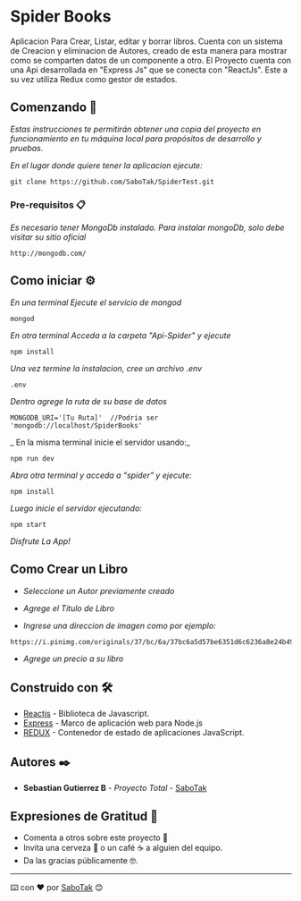 # Spider Books

Aplicacion Para Crear, Listar, editar y borrar libros. Cuenta con un sistema de Creacion y eliminacion de Autores, creado de esta manera para mostrar como se comparten datos de un componente a otro. El Proyecto cuenta con una Api desarrollada en "Express Js" que se conecta con "ReactJs". Este a su vez utiliza Redux como gestor de estados.

## Comenzando 🚀

_Estas instrucciones te permitirán obtener una copia del proyecto en funcionamiento en tu máquina local para propósitos de desarrollo y pruebas._

_En el lugar donde quiere tener la aplicacion ejecute:_

```
git clone https://github.com/SaboTak/SpiderTest.git
```


### Pre-requisitos 📋

_Es necesario tener MongoDb instalado._
_Para instalar mongoDb, solo debe visitar su sitio oficial_

```
http://mongodb.com/
```


## Como iniciar ⚙️

_En una terminal Ejecute el servicio de mongod_

```
mongod
```
_En otra terminal Acceda a la carpeta "Api-Spider" y ejecute_

```
npm install
```


_Una vez termine la instalacion, cree un archivo .env_

```
.env
```

_Dentro agrege la ruta de su base de datos_

```
MONGODB_URI='[Tu Ruta]'  //Podria ser  'mongodb://localhost/SpiderBooks'
```

_ En la misma terminal inicie el servidor usando:_

```
npm run dev
```

_Abra otra terminal y acceda a "spider" y ejecute:_

```
npm install 
```

_Luego inicie el servidor ejecutando:_

```
npm start
```

_Disfrute La App!_


## Como Crear un Libro

* _Seleccione un Autor previamente creado_

* _Agrege el Titulo de Libro_

* _Ingrese una direccion de imagen como por ejemplo:_
```
https://i.pinimg.com/originals/37/bc/6a/37bc6a5d57be6351d6c6236a8e24b49e.jpg
```
* _Agrege un precio a su libro_



## Construido con 🛠️

* [Reactjs](https://es.reactjs.org/) - Biblioteca de Javascript.
* [Express](https://expressjs.com/es/) - Marco de aplicación web para Node.js
* [REDUX](https://es.redux.js.org/) - Contenedor de estado de aplicaciones JavaScript.

## Autores ✒️

* **Sebastian Gutierrez B** - *Proyecto Total* - [SaboTak](https://github.com/SaboTak)

## Expresiones de Gratitud 🎁

* Comenta a otros sobre este proyecto 📢
* Invita una cerveza 🍺 o un café ☕ a alguien del equipo. 
* Da las gracias públicamente 🤓.

---
⌨️ con ❤️ por [SaboTak](https://github.com/SaboTak) 😊
